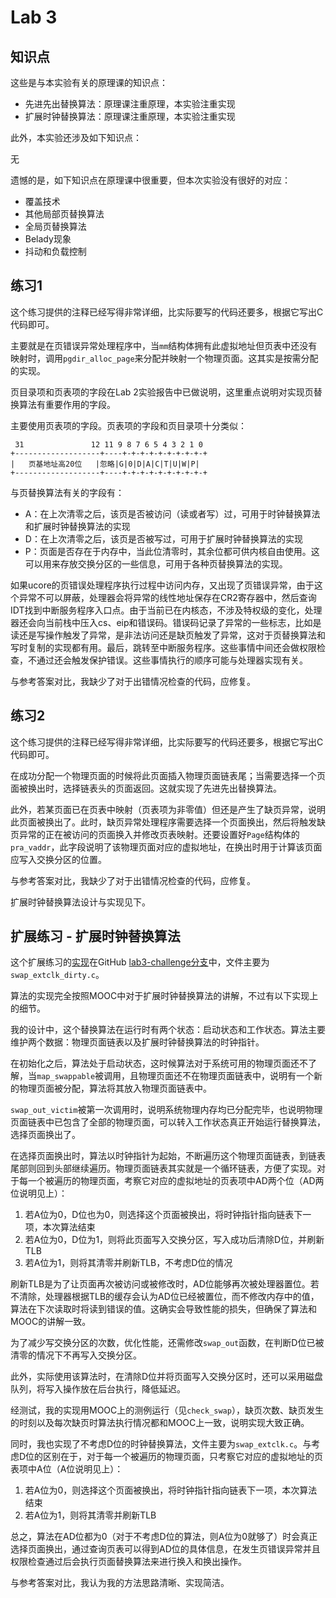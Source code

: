 # Lab 3

## 知识点

这些是与本实验有关的原理课的知识点：

* 先进先出替换算法：原理课注重原理，本实验注重实现
* 扩展时钟替换算法：原理课注重原理，本实验注重实现

此外，本实验还涉及如下知识点：

无

遗憾的是，如下知识点在原理课中很重要，但本次实验没有很好的对应：

* 覆盖技术
* 其他局部页替换算法
* 全局页替换算法
* Belady现象
* 抖动和负载控制

## 练习1

这个练习提供的注释已经写得非常详细，比实际要写的代码还要多，根据它写出C代码即可。

主要就是在页错误异常处理程序中，当`mm`结构体拥有此虚拟地址但页表中还没有映射时，调用`pgdir_alloc_page`来分配并映射一个物理页面。这其实是按需分配的实现。

页目录项和页表项的字段在Lab 2实验报告中已做说明，这里重点说明对实现页替换算法有重要作用的字段。

主要使用页表项的字段。页表项的字段和页目录项十分类似：

```
 31               12 11 9 8 7 6 5 4 3 2 1 0
+-------------------+----+-+-+-+-+-+-+-+-+-+
|   页基地址高20位   |忽略|G|0|D|A|C|T|U|W|P|
+-------------------+----+-+-+-+-+-+-+-+-+-+
```

与页替换算法有关的字段有：

- A：在上次清零之后，该页是否被访问（读或者写）过，可用于时钟替换算法和扩展时钟替换算法的实现
- D：在上次清零之后，该页是否被写过，可用于扩展时钟替换算法的实现
- P：页面是否存在于内存中，当此位清零时，其余位都可供内核自由使用。这可以用来存放交换分区的一些信息，可用于各种页替换算法的实现。

如果ucore的页错误处理程序执行过程中访问内存，又出现了页错误异常，由于这个异常不可以屏蔽，处理器会将异常的线性地址保存在CR2寄存器中，然后查询IDT找到中断服务程序入口点。由于当前已在内核态，不涉及特权级的变化，处理器还会向当前栈中压入cs、eip和错误码。错误码记录了异常的一些标志，比如是读还是写操作触发了异常，是非法访问还是缺页触发了异常，这对于页替换算法和写时复制的实现都有用。最后，跳转至中断服务程序。这些事情中间还会做权限检查，不通过还会触发保护错误。这些事情执行的顺序可能与处理器实现有关。

与参考答案对比，我缺少了对于出错情况检查的代码，应修复。

## 练习2

这个练习提供的注释已经写得非常详细，比实际要写的代码还要多，根据它写出C代码即可。

在成功分配一个物理页面的时候将此页面插入物理页面链表尾；当需要选择一个页面被换出时，选择链表头的页面返回。这就实现了先进先出替换算法。

此外，若某页面已在页表中映射（页表项为非零值）但还是产生了缺页异常，说明此页面被换出了。此时，缺页异常处理程序需要选择一个页面换出，然后将触发缺页异常的正在被访问的页面换入并修改页表映射。还要设置好`Page`结构体的`pra_vaddr`，此字段说明了该物理页面对应的虚拟地址，在换出时用于计算该页面应写入交换分区的位置。

与参考答案对比，我缺少了对于出错情况检查的代码，应修复。

扩展时钟替换算法设计与实现见下。

## 扩展练习 - 扩展时钟替换算法

这个扩展练习的[实现](https://github.com/twd2/ucore_os_lab/compare/master...twd2:lab3-challenge)在GitHub [lab3-challenge分支](https://github.com/twd2/ucore_os_lab/tree/lab3-challenge/labcodes/lab3)中，文件主要为`swap_extclk_dirty.c`。

算法的实现完全按照MOOC中对于扩展时钟替换算法的讲解，不过有以下实现上的细节。

我的设计中，这个替换算法在运行时有两个状态：启动状态和工作状态。算法主要维护两个数据：物理页面链表以及扩展时钟替换算法的时钟指针。

在初始化之后，算法处于启动状态，这时候算法对于系统可用的物理页面还不了解，当`map_swappable`被调用，且物理页面还不在物理页面链表中，说明有一个新的物理页面被分配，算法将其放入物理页面链表中。

`swap_out_victim`被第一次调用时，说明系统物理内存均已分配完毕，也说明物理页面链表中已包含了全部的物理页面，可以转入工作状态真正开始运行替换算法，选择页面换出了。

在选择页面换出时，算法以时钟指针为起始，不断遍历这个物理页面链表，到链表尾部则回到头部继续遍历。物理页面链表其实就是一个循环链表，方便了实现。对于每一个被遍历的物理页面，考察它对应的虚拟地址的页表项中AD两个位（AD两位说明见上）：

1. 若A位为0，D位也为0，则选择这个页面被换出，将时钟指针指向链表下一项，本次算法结束
2. 若A位为0，D位为1，则将此页面写入交换分区，写入成功后清除D位，并刷新TLB
3. 若A位为1，则将其清零并刷新TLB，不考虑D位的情况

刷新TLB是为了让页面再次被访问或被修改时，AD位能够再次被处理器置位。若不清除，处理器根据TLB的缓存会认为AD位已经被置位，而不修改内存中的值，算法在下次读取时将读到错误的值。这确实会导致性能的损失，但确保了算法和MOOC的讲解一致。

为了减少写交换分区的次数，优化性能，还需修改`swap_out`函数，在判断D位已被清零的情况下不再写入交换分区。

此外，实际使用该算法时，在清除D位并将页面写入交换分区时，还可以采用磁盘队列，将写入操作放在后台执行，降低延迟。

经测试，我的实现用MOOC上的测例运行（见`check_swap`），缺页次数、缺页发生的时刻以及每次缺页时算法执行情况都和MOOC上一致，说明实现大致正确。

同时，我也实现了不考虑D位的时钟替换算法，文件主要为`swap_extclk.c`。与考虑D位的区别在于，对于每一个被遍历的物理页面，只考察它对应的虚拟地址的页表项中A位（A位说明见上）：

1. 若A位为0，则选择这个页面被换出，将时钟指针指向链表下一项，本次算法结束
2. 若A位为1，则将其清零并刷新TLB

总之，算法在AD位都为0（对于不考虑D位的算法，则A位为0就够了）时会真正选择页面换出，通过查询页表可以得到AD位的具体信息，在发生页错误异常并且权限检查通过后会执行页面替换算法来进行换入和换出操作。

与参考答案对比，我认为我的方法思路清晰、实现简洁。